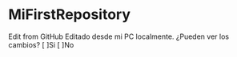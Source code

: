# MiFirstRepository
Edit from GitHub
Editado desde mi PC localmente.
¿Pueden ver los cambios?
[ ]Si  [ ]No